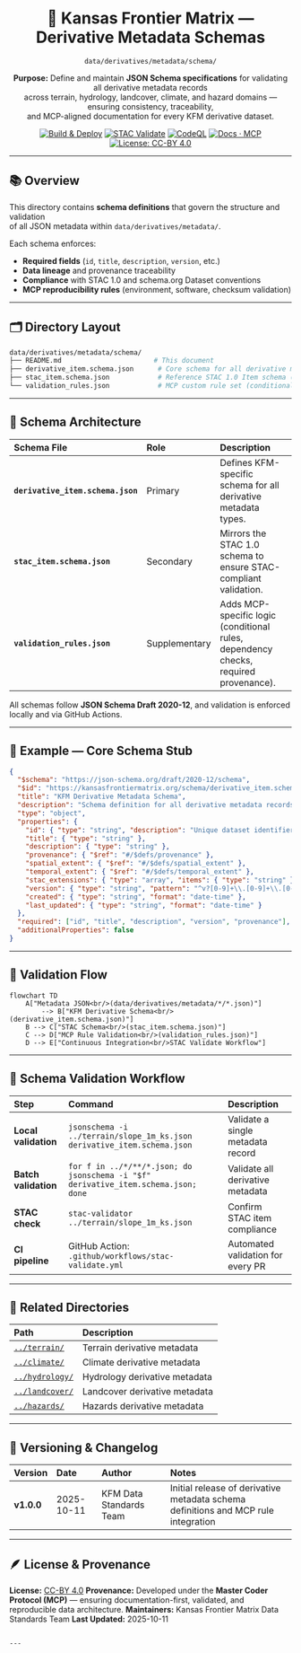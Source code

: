 <div align="center">

# 🧩 Kansas Frontier Matrix — Derivative Metadata Schemas  
`data/derivatives/metadata/schema/`

**Purpose:** Define and maintain **JSON Schema specifications** for validating all derivative metadata records  
across terrain, hydrology, landcover, climate, and hazard domains — ensuring consistency, traceability,  
and MCP-aligned documentation for every KFM derivative dataset.

[![Build & Deploy](https://img.shields.io/github/actions/workflow/status/bartytime4life/Kansas-Frontier-Matrix/site.yml?label=Build%20%26%20Deploy)](../../../../.github/workflows/site.yml)
[![STAC Validate](https://img.shields.io/badge/STAC-validate-blue)](../../../../.github/workflows/stac-validate.yml)
[![CodeQL](https://img.shields.io/github/actions/workflow/status/bartytime4life/Kansas-Frontier-Matrix/codeql.yml?label=CodeQL)](../../../../.github/workflows/codeql.yml)
[![Docs · MCP](https://img.shields.io/badge/Docs-MCP-blue)](../../../../docs/)
[![License: CC-BY 4.0](https://img.shields.io/badge/License-CC--BY%204.0-lightgrey)](../../../../LICENSE)

</div>

---

## 📚 Overview

This directory contains **schema definitions** that govern the structure and validation  
of all JSON metadata within `data/derivatives/metadata/`.  

Each schema enforces:
- **Required fields** (`id`, `title`, `description`, `version`, etc.)  
- **Data lineage** and provenance traceability  
- **Compliance** with STAC 1.0 and schema.org Dataset conventions  
- **MCP reproducibility rules** (environment, software, checksum validation)

---

## 🗂️ Directory Layout
```bash
data/derivatives/metadata/schema/
├── README.md                       # This document
├── derivative_item.schema.json      # Core schema for all derivative metadata records
├── stac_item.schema.json            # Reference STAC 1.0 Item schema (mirrored/pinned)
└── validation_rules.json            # MCP custom rule set (conditional logic, required fields)
````

---

## 🧮 Schema Architecture

| Schema File                       | Role          | Description                                                                          |
| :-------------------------------- | :------------ | :----------------------------------------------------------------------------------- |
| **`derivative_item.schema.json`** | Primary       | Defines KFM-specific schema for all derivative metadata types.                       |
| **`stac_item.schema.json`**       | Secondary     | Mirrors the STAC 1.0 schema to ensure STAC-compliant validation.                     |
| **`validation_rules.json`**       | Supplementary | Adds MCP-specific logic (conditional rules, dependency checks, required provenance). |

All schemas follow **JSON Schema Draft 2020-12**, and validation is enforced locally and via GitHub Actions.

---

## 🧠 Example — Core Schema Stub

```json
{
  "$schema": "https://json-schema.org/draft/2020-12/schema",
  "$id": "https://kansasfrontiermatrix.org/schema/derivative_item.schema.json",
  "title": "KFM Derivative Metadata Schema",
  "description": "Schema definition for all derivative metadata records in the Kansas Frontier Matrix.",
  "type": "object",
  "properties": {
    "id": { "type": "string", "description": "Unique dataset identifier" },
    "title": { "type": "string" },
    "description": { "type": "string" },
    "provenance": { "$ref": "#/$defs/provenance" },
    "spatial_extent": { "$ref": "#/$defs/spatial_extent" },
    "temporal_extent": { "$ref": "#/$defs/temporal_extent" },
    "stac_extensions": { "type": "array", "items": { "type": "string" } },
    "version": { "type": "string", "pattern": "^v?[0-9]+\\.[0-9]+\\.[0-9]+$" },
    "created": { "type": "string", "format": "date-time" },
    "last_updated": { "type": "string", "format": "date-time" }
  },
  "required": ["id", "title", "description", "version", "provenance"],
  "additionalProperties": false
}
```

---

## 🧭 Validation Flow

```mermaid
flowchart TD
    A["Metadata JSON<br/>(data/derivatives/metadata/*/*.json)"]
        --> B["KFM Derivative Schema<br/>(derivative_item.schema.json)"]
    B --> C["STAC Schema<br/>(stac_item.schema.json)"]
    C --> D["MCP Rule Validation<br/>(validation_rules.json)"]
    D --> E["Continuous Integration<br/>STAC Validate Workflow"]
```

---

## 🧪 Schema Validation Workflow

| Step                 | Command                                                                            | Description                       |
| :------------------- | :--------------------------------------------------------------------------------- | :-------------------------------- |
| **Local validation** | `jsonschema -i ../terrain/slope_1m_ks.json derivative_item.schema.json`            | Validate a single metadata record |
| **Batch validation** | `for f in ../*/**/*.json; do jsonschema -i "$f" derivative_item.schema.json; done` | Validate all derivative metadata  |
| **STAC check**       | `stac-validator ../terrain/slope_1m_ks.json`                                       | Confirm STAC item compliance      |
| **CI pipeline**      | GitHub Action: `.github/workflows/stac-validate.yml`                               | Automated validation for every PR |

---

## 🧩 Related Directories

| Path                             | Description                   |
| :------------------------------- | :---------------------------- |
| [`../terrain/`](../terrain/)     | Terrain derivative metadata   |
| [`../climate/`](../climate/)     | Climate derivative metadata   |
| [`../hydrology/`](../hydrology/) | Hydrology derivative metadata |
| [`../landcover/`](../landcover/) | Landcover derivative metadata |
| [`../hazards/`](../hazards/)     | Hazards derivative metadata   |

---

## 🧾 Versioning & Changelog

| Version    | Date       | Author                  | Notes                                                                              |
| :--------- | :--------- | :---------------------- | :--------------------------------------------------------------------------------- |
| **v1.0.0** | 2025-10-11 | KFM Data Standards Team | Initial release of derivative metadata schema definitions and MCP rule integration |

---

## 🪶 License & Provenance

**License:** [CC-BY 4.0](../../../../LICENSE)
**Provenance:** Developed under the **Master Coder Protocol (MCP)** — ensuring documentation-first, validated, and reproducible data architecture.
**Maintainers:** Kansas Frontier Matrix Data Standards Team
**Last Updated:** 2025-10-11

```

---
